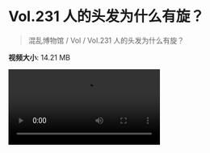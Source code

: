 # Vol.231 人的头发为什么有旋？

> 混乱博物馆 / Vol / Vol.231 人的头发为什么有旋？

**视频大小**: 14.21 MB

<div class="video"><video src="https://file.hsyhx.top/video/231.mp4" controls preload>🤔 您的浏览器不支持 video 标签</video></div>